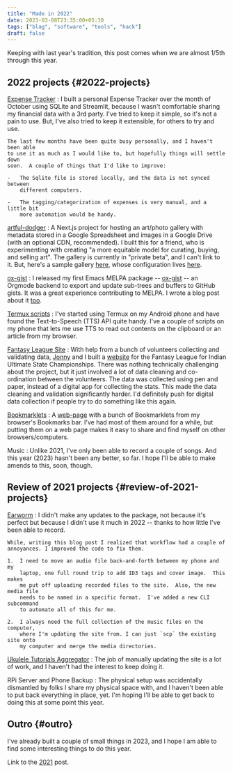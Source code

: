 ```yaml
---
title: "Made in 2022"
date: 2023-03-08T23:35:00+05:30
tags: ["blag", "software", "tools", "hack"]
draft: false
---
```


Keeping with last year's tradition, this post comes when we are almost 1/5th
through this year.


## 2022 projects {#2022-projects}

[Expense Tracker](https://github.com/punchagan/expense-tracker)
: I built a personal Expense Tracker over the month of
    October using SQLite and Streamlit, because I wasn't comfortable sharing my
    financial data with a 3rd party. I've tried to keep it simple, so it's not a
    pain to use.  But, I've also tried to keep it extensible, for others to try
    and use.

    The last few months have been quite busy personally, and I haven't been able
    to use it as much as I would like to, but hopefully things will settle down
    soon.  A couple of things that I'd like to improve:

    -   The Sqlite file is stored locally, and the data is not synced between
        different computers.

    -   The tagging/categorization of expenses is very manual, and a little bit
        more automation would be handy.


[artful-dodger](https://github.com/punchagan/artful-dodger/)
: A Next.js project for hosting an art/photo gallery with
    metadata stored in a Google Spreadsheet and images in a Google Drive (with an
    optional CDN, recommended). I built this for a friend, who is experimenting
    with creating "a more equitable model for curating, buying, and selling
    art". The gallery is currently in "private beta", and I can't link to
    it. But, here's a sample gallery [here](https://punchagan.github.io/artful-dodger/), whose configuration lives [here](https://github.com/punchagan/artful-dodger/blob/main/.env.local.default).


[ox-gist](https://github.com/punchagan/ox-gist)
: I released my first Emacs MELPA package -- [ox-gist](https://melpa.org/#/ox-gist) -- an Orgmode
    backend to export and update sub-trees and buffers to GitHub gists.  It was a
    great experience contributing to MELPA.  I wrote a blog post about it [too](https://punchagan.muse-amuse.in/blog/ox-gist/).


[Termux scripts](https://github.com/punchagan/android-dotfiles/tree/main/bin)
: I've started using Termux on my Android phone and have
    found the Text-to-Speech (TTS) API quite handy.  I've a couple of scripts on
    my phone that lets me use TTS to read out contents on the clipboard or an
    article from my browser.


[Fantasy League Site](https://github.com/india-ultimate/fantasy)
: With help from a bunch of volunteers collecting and
    validating data, [Jonny](https://github.com/Joe2k) and I built a [website](https://fantasy.indiaultimate.org/) for the Fantasy League for
    Indian Ultimate State Championships. There was nothing technically
    challenging about the project, but it just involved a lot of data cleaning
    and co-ordination between the volunteers. The data was collected using pen
    and paper, instead of a digital app for collecting the stats.  This made the
    data cleaning and validation significantly harder. I'd definitely push for
    digital data collection if people try to do something like this again.


[Bookmarklets](https://github.com/punchagan/bookmarklets)
: A [web-page](https://punchagan.github.io/bookmarklets/) with a bunch of Bookmarklets from my browser's
    Bookmarks bar. I've had most of them around for a while, but putting them on
    a web page makes it easy to share and find myself on other
    browsers/computers.


Music
: Unlike 2021, I've only been able to record a couple of songs. And
    this year (2023) hasn't been any better, so far. I hope I'll be able to make
    amends to this, soon, though.


## Review of 2021 projects {#review-of-2021-projects}

[Earworm](https://github.com/punchagan/earworm/)
: I didn't make any updates to the package, not because it's perfect
    but because I didn't use it much in 2022 -- thanks to how little I've been
    able to record.

    While, writing this blog post I realized that workflow had a couple of
    annoyances. I improved the code to fix them.

    1.  I need to move an audio file back-and-forth between my phone and my
        laptop, one full round trip to add ID3 tags and cover image.  This makes
        me put off uploading recorded files to the site.  Also, the new media file
        needs to be named in a specific format.  I've added a new CLI subcommand
        to automate all of this for me.

    2.  I always need the full collection of the music files on the computer,
        where I'm updating the site from. I can just `scp` the existing site onto
        my computer and merge the media directories.


[Ukulele Tutorials Aggregator](https://ukulele.muse-amuse.in/)
: The job of manually updating the site is a
    lot of work, and I haven't had the interest to keep doing it.


RPi Server and Phone Backup
: The physical setup was accidentally dismantled
    by folks I share my physical space with, and I haven't been able to put back
    everything in place, yet.  I'm hoping I'll be able to get back to doing this
    at some point this year.


## Outro {#outro}

I've already built a couple of small things in 2023, and I hope I am able to
find some interesting things to do this year.

Link to the [2021](https://punchagan.muse-amuse.in/blog/made-in-2021/) post.
